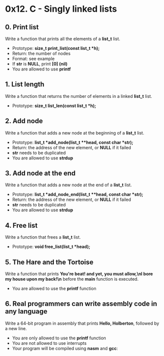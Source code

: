 # 0x12. C - Singly linked lists


## 0. Print list

Write a function that prints all the elements of a **list_t** list.

- Prototype: **size_t print_list(const list_t \*h);**
- Return: the number of nodes
- Format: see example
- If **str** is **NULL**, print **[0] (nil)**
- You are allowed to use **printf**


## 1. List length

Write a function that returns the number of elements in a linked **list_t** list.

- Prototype: **size_t list_len(const list_t \*h);**


## 2. Add node

Write a function that adds a new node at the beginning of a **list_t** list.

- Prototype: **list_t \*add_node(list_t \*\*head, const char \*str);**
- Return: the address of the new element, or **NULL** if it failed
- **str** needs to be duplicated
- You are allowed to use **strdup**


## 3. Add node at the end

Write a function that adds a new node at the end of a **list_t** list.

- Prototype: **list_t \*add_node_end(list_t \*\*head, const char \*str);**
- Return: the address of the new element, or **NULL** if it failed
- **str** needs to be duplicated
- You are allowed to use **strdup**


## 4. Free list

Write a function that frees a **list_t** list.

- Prototype: **void free_list(list_t \*head);**


## 5. The Hare and the Tortoise

Write a function that prints **You're beat! and yet, you must allow,\nI bore my house upon my back!\n** before the **main** function is executed.

- You are allowed to use the **printf** function


## 6. Real programmers can write assembly code in any language

Write a 64-bit program in assembly that prints **Hello, Holberton**, followed by a new line.

- You are only allowed to use the **printf** function
- You are not allowed to use interrupts
- Your program will be compiled using **nasm** and **gcc**:

